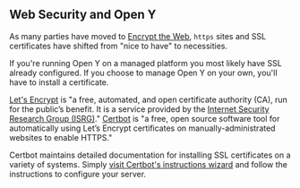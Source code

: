 ## Web Security and Open Y

As many parties have moved to [Encrypt the Web](https://www.eff.org/encrypt-the-web), `https` sites and SSL certificates have shifted from "nice to have" to necessities.

If you're running Open Y on a managed platform you most likely have SSL already configured. If you choose to manage Open Y on your own, you'll have to install a certificate.

[Let's Encrypt](https://letsencrypt.org/) is "a free, automated, and open certificate authority (CA), run for the public’s benefit. It is a service provided by the [Internet Security Research Group (ISRG)](https://www.abetterinternet.org/)." [Certbot](https://certbot.eff.org/) is "a free, open source software tool for automatically using Let’s Encrypt certificates on manually-administrated websites to enable HTTPS."

Certbot maintains detailed documentation for installing SSL certificates on a variety of systems. Simply [visit Certbot's instructions wizard](https://certbot.eff.org/instructions) and follow the instructions to configure your server.

